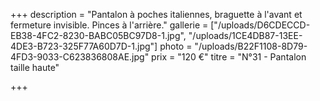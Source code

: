 +++
description = "Pantalon à poches italiennes, braguette à l'avant et fermeture invisible. Pinces à l'arrière."
gallerie = ["/uploads/D6CDECCD-EB38-4FC2-8230-BABC05BC97D8-1.jpg", "/uploads/1CE4DB87-13EE-4DE3-B723-325F77A60D7D-1.jpg"]
photo = "/uploads/B22F1108-8D79-4FD3-9033-C623836808AE.jpg"
prix = "120 €"
titre = "N°31 - Pantalon taille haute"

+++
